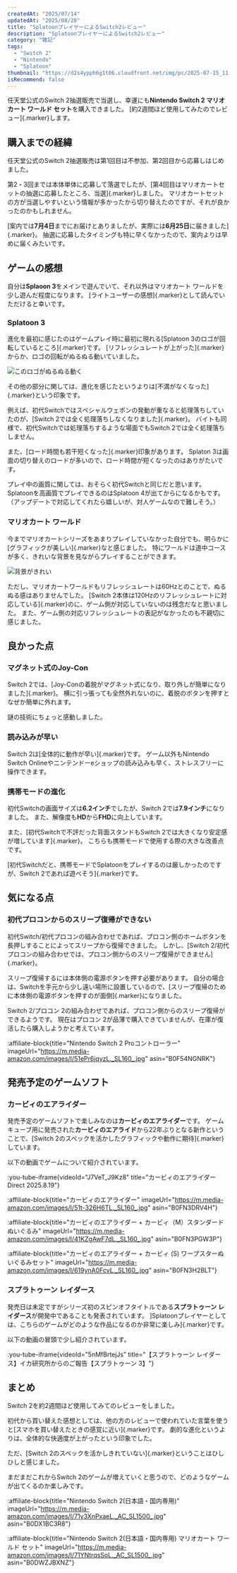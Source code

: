 ```yaml
---
createdAt: "2025/07/14"
updatedAt: "2025/08/20"
title: "SplatoonプレイヤーによるSwitch2レビュー"
description: "SplatoonプレイヤーによるSwitch2レビュー"
category: "雑記"
tags:
  - "Switch 2"
  - "Nintendo"
  - "Splatoon"
thumbnail: "https://d2s4ypph6g1t06.cloudfront.net/img/pc/2025-07-15_11-10-58_s8t5fssa.webp"
isRecommend: false
---
```


任天堂公式のSwitch 2抽選販売で当選し、幸運にも**Nintendo Switch 2 マリオカート ワールド セット**を購入できました。
[約2週間ほど使用してみたのでレビュー]{.marker}します。

## 購入までの経緯

任天堂公式のSwitch 2抽選販売は第1回目は不参加、第2回目から応募しはじめました。

第2・3回までは本体単体に応募して落選でしたが、[第4回目はマリオカートセットの抽選に応募したところ、当選]{.marker}しました。
マリオカートセットの方が当選しやすいという情報が多かったから切り替えたのですが、それが良かったのかもしれません。

[案内では**7月4日**までにお届けとありましたが、実際には**6月25日**に届きました]{.marker}。
抽選に応募したタイミングも特に早くなかったので、案内よりは早めに届くみたいです。

## ゲームの感想

自分は**Splaoon 3**をメインで遊んでいて、それ以外はマリオカート ワールドを少し遊んだ程度になります。
[ライトユーザーの感想]{.marker}として読んでいただけると幸いです。

### Splatoon 3

進化を最初に感じたのはゲームプレイ時に最初に現れる[Splatoon 3のロゴが回転しているところ]{.marker}です。
[リフレッシュレートが上がった]{.marker}からか、ロゴの回転がぬるぬる動いていました。

![このロゴがぬるぬる動く](https://d2s4ypph6g1t06.cloudfront.net/img/pc/2025-07-15_11-10-58_swbg20up.webp)

その他の部分に関しては、進化を感じたというよりは[不満がなくなった]{.marker}という印象です。

例えば、初代Switchではスペシャルウェポンの発動が重なると処理落ちしていたのが、[Switch 2では全く処理落ちしなくなりました]{.marker}。
バイトも同様で、初代Switchでは処理落ちするような場面でもSwitch 2では全く処理落ちしません。

また、[ロード時間も若干短くなった]{.marker}印象があります。
Splaton 3は画面の切り替えのロードが多いので、ロード時間が短くなったのはありがたいです。

プレイ中の画質に関しては、おそらく初代Switchと同じだと思います。
Splatoonを高画質でプレイできるのはSplatoon 4が出てからになるかもです。
（アップデートで対応してくれたら嬉しいが、対人ゲームなので難しそう。）

### マリオカート ワールド

今までマリオカートシリーズをあまりプレイしていなかった自分でも、明らかに[グラフィックが美しい]{.marker}なと感じました。
特にワールドは道中コースが多く、きれいな背景を見ながらプレイすることができます。

![背景がきれい](https://d2s4ypph6g1t06.cloudfront.net/img/pc/2025-07-15_11-10-58_swu5wahl.webp)

ただし、マリオカートワールドもリフレッシュレートは60Hzとのことで、ぬるぬる感はありませんでした。
[Switch 2本体は120Hzのリフレッシュレートに対応している]{.marker}のに、ゲーム側が対応していないのは残念だなと思いました。
また、ゲーム側の対応リフレッシュレートの表記がなかったのも不親切に感じました。

## 良かった点

### マグネット式のJoy-Con

Switch 2では、[Joy-Conの着脱がマグネット式になり、取り外しが簡単になりました]{.marker}。
横に引っ張っても全然外れないのに、着脱のボタンを押すとなぜか簡単に外れます。

謎の技術にちょっと感動しました。

### 読み込みが早い

Switch 2は[全体的に動作が早い]{.marker}です。
ゲーム以外もNintendo Switch Onlineやニンテンドーeショップの読み込みも早く、ストレスフリーに操作できます。

### 携帯モードの進化

初代Switchの画面サイズは**6.2インチ**でしたが、Switch 2では**7.9インチ**になりました。
また、解像度も**HD**から**FHD**に向上しています。

また、[初代Switchで不評だった背面スタンドもSwitch 2では大きくなり安定感が増しています]{.marker}。
こちらも携帯モードで使用する際の大きな改善点です。

[初代Switchだと、携帯モードでSplatoonをプレイするのは厳しかったのですが、Switch 2であれば遊べそう]{.marker}です。

## 気になる点

### 初代プロコンからのスリープ復帰ができない

初代Switch/初代プロコンの組み合わせであれば、プロコン側のホームボタンを長押しすることによってスリープから復帰できました。
しかし、[Switch 2/初代プロコンの組み合わせでは、プロコン側からのスリープ復帰ができません]{.marker}。

スリープ復帰するには本体側の電源ボタンを押す必要があります。
自分の場合は、Switchを手元から少し遠い場所に設置しているので、[スリープ復帰のために本体側の電源ボタンを押すのが面倒]{.marker}になりました。

Switch 2/プロコン 2の組み合わせであれば、プロコン側からのスリープ復帰ができるようです。
現在はプロコン 2が品薄で購入できていませんが、在庫が復活したら購入しようかと考えています。

:affiliate-block{title="Nintendo Switch 2 Proコントローラー" imageUrl="https://m.media-amazon.com/images/I/51ePr6jqyzL._SL160_.jpg" asin="B0F54NGNRK"}

## 発売予定のゲームソフト

### カービィのエアライダー

発売予定のゲームソフトで楽しみなのは**カービィのエアライダー**です。
ゲームキューブ用に発売された**カービィのエアライド**から22年ぶりとなる新作ということで、[Switch 2のスペックを活かしたグラフィックや動作に期待]{.marker}しています。

以下の動画でゲームについて紹介されています。

:you-tube-iframe{videoId="J7VeT_J9Kz8" title="カービィのエアライダー Direct 2025.8.19"}

:affiliate-block{title="カービィのエアライダー" imageUrl="https://m.media-amazon.com/images/I/51t-326H6TL._SL160_.jpg" asin="B0FN3DRV4H"}

:affiliate-block{title="カービィのエアライダー + カービィ（M）スタンダードぬいぐるみ" imageUrl="https://m.media-amazon.com/images/I/41KZgAwF7dL._SL160_.jpg" asin="B0FN3PGW3P"}

:affiliate-block{title="カービィのエアライダー + カービィ (S) ワープスターぬいぐるみセット" imageUrl="https://m.media-amazon.com/images/I/619ynA0FcvL._SL160_.jpg" asin="B0FN3H2BLT"}

### スプラトゥーン レイダース

発売日は未定ですがシリーズ初のスピンオフタイトルである**スプラトゥーン レイダース**が開発中であることも発表されています。
]Splatoonプレイヤーとしては、こちらのゲームがどのような作品になるのか非常に楽しみ]{.marker}です。

以下の動画の冒頭で少し紹介されています。

:you-tube-iframe{videoId="5nMfBrtejJs" title="【スプラトゥーン レイダース】イカ研究所からのご報告【スプラトゥーン 3】"}

## まとめ

Switch 2を約2週間ほど使用してみてのレビューをしました。

初代から買い替えた感想としては、他の方のレビューで使われていた言葉を使うと[スマホを買い替えたときの感覚に近い]{.marker}です。
劇的な進化というよりは、全体的な快適度が上がったという印象でした。

ただ、[Switch 2のスペックを活かしきれていない]{.marker}ということはひしひしと感じました。

まだまだこれからSwitch 2のゲームが増えていくと思うので、どのようなゲームが出てくるのか楽しみです。

:affiliate-block{title="Nintendo Switch 2(日本語・国内専用)" imageUrl="https://m.media-amazon.com/images/I/71y3XnPxaeL._AC_SL1500_.jpg" asin="B0DX1BC3R8"}

:affiliate-block{title="Nintendo Switch 2(日本語・国内専用) マリオカート ワールド セット" imageUrl="https://m.media-amazon.com/images/I/71YNtrqsSoL._AC_SL1500_.jpg" asin="B0DWZJBXNZ"}
